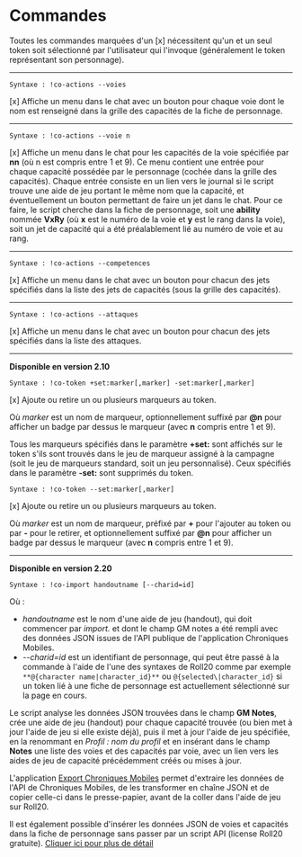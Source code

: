 # Commandes

Toutes les commandes marquées d'un [x] nécessitent qu'un et un seul token soit sélectionné par l'utilisateur qui l'invoque (généralement le token représentant son personnage).

---
```
Syntaxe : !co-actions --voies 
```
[x] Affiche un menu dans le chat avec un bouton pour chaque voie dont le nom est renseigné dans la grille des capacités de la fiche de personnage.

---
```
Syntaxe : !co-actions --voie n
```
[x] Affiche un menu dans le chat pour les capacités de la voie spécifiée par **nn** (où n est compris entre 1 et 9). Ce menu contient une entrée pour chaque capacité possédée par le personnage (cochée dans la grille des capacités). Chaque entrée consiste en un lien vers le journal si le script trouve une aide de jeu portant le même nom que la capacité, et éventuellement un bouton permettant de faire un jet dans le chat. Pour ce faire, le script cherche dans la fiche de personnage, soit une **ability** nommée **VxRy** (où **x** est le numéro de la voie et **y** est le rang dans la voie), soit un jet de capacité qui a été préalablement lié au numéro de voie et au rang.

---
```
Syntaxe : !co-actions --competences
```
[x] Affiche un menu dans le chat avec un bouton pour chacun des jets spécifiés dans la liste des jets de capacités (sous la grille des capacités).

---
```
Syntaxe : !co-actions --attaques
```
[x] Affiche un menu dans le chat avec un bouton pour chacun des jets spécifiés dans la liste des attaques.

---
**Disponible en version 2.10**
```
Syntaxe : !co-token +set:marker[,marker] -set:marker[,marker]
```

[x] Ajoute ou retire un ou plusieurs marqueurs au token.

Où _marker_ est un nom de marqueur, optionnellement suffixé par **@n** pour afficher un badge par dessus le marqueur (avec **n** compris entre 1 et 9).

Tous les marqueurs spécifiés dans le paramètre **+set:** sont affichés sur le token s'ils sont trouvés dans le jeu de marqueur assigné à la campagne (soit le jeu de marqueurs standard, soit un jeu personnalisé). Ceux spécifiés dans le paramètre **-set:** sont supprimés du token.

```
Syntaxe : !co-token --set:marker[,marker]
```

[x] Ajoute ou retire un ou plusieurs marqueurs au token.

Où _marker_ est un nom de marqueur, préfixé par **+** pour l'ajouter au token ou par **-** pour le retirer, et optionnellement suffixé par **@n** pour afficher un badge par dessus le marqueur (avec **n** compris entre 1 et 9).

---
**Disponible en version 2.20**

```
Syntaxe : !co-import handoutname [--charid=id]
```

Où :

- _handoutname_ est le nom d'une aide de jeu (handout), qui doit commencer par _import._ et dont le champ GM notes a été rempli avec des données JSON issues de l'API publique de l'application Chroniques Mobiles.
- _--charid=id_ est un identifiant de personnage, qui peut être passé à la commande à l'aide de l'une des syntaxes de Roll20 comme par exemple ```**@{character name|character_id}**``` ou ```@{selected\|character_id}``` si un token lié à une fiche de personnage est actuellement sélectionné sur la page en cours.

Le script analyse les données JSON trouvées dans le champ **GM Notes**, crée une aide de jeu (handout) pour chaque capacité trouvée (ou bien met à jour l'aide de jeu si elle existe déjà), puis il met à jour l'aide de jeu spécifiée, en la renommant en _Profil : nom du profil_ et en insérant dans le champ **Notes** une liste des voies et des capacités par voie, avec un lien vers les aides de jeu de capacité précédemment créés ou mises à jour.

L'application [Export Chroniques Mobiles](http://comob-data.rpgapps.net) permet d'extraire les données de l'API de Chroniques Mobiles, de les transformer en chaîne JSON et de copier celle-ci dans le presse-papier, avant de la coller dans l'aide de jeu sur Roll20. 

Il est également possible d'insérer les données JSON de voies et capacités dans la fiche de personnage sans passer par un script API (license Roll20 gratuite).
[Cliquer ici pour plus de détail](https://stephaned68.github.io/ChroniquesContemporaines/import-abilities)
